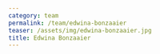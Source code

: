 ```yaml
---
category: team
permalink: /team/edwina-bonzaaier
teaser: /assets/img/edwina-bonzaaier.jpg
title: Edwina Bonzaaier
---
```

